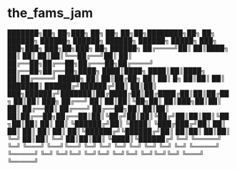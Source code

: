 # the_fams_jam

███████╗██╗   ██╗███╗   ██╗    ██╗    ██╗██╗████████╗██╗  ██╗    ██████╗ ██████╗  ██████╗  ██████╗ ██████╗  █████╗ ███╗   ███╗███╗   ███╗██╗███╗   ██╗ ██████╗ 
██╔════╝██║   ██║████╗  ██║    ██║    ██║██║╚══██╔══╝██║  ██║    ██╔══██╗██╔══██╗██╔═══██╗██╔════╝ ██╔══██╗██╔══██╗████╗ ████║████╗ ████║██║████╗  ██║██╔════╝ 
█████╗  ██║   ██║██╔██╗ ██║    ██║ █╗ ██║██║   ██║   ███████║    ██████╔╝██████╔╝██║   ██║██║  ███╗██████╔╝███████║██╔████╔██║██╔████╔██║██║██╔██╗ ██║██║  ███╗
██╔══╝  ██║   ██║██║╚██╗██║    ██║███╗██║██║   ██║   ██╔══██║    ██╔═══╝ ██╔══██╗██║   ██║██║   ██║██╔══██╗██╔══██║██║╚██╔╝██║██║╚██╔╝██║██║██║╚██╗██║██║   ██║
██║     ╚██████╔╝██║ ╚████║    ╚███╔███╔╝██║   ██║   ██║  ██║    ██║     ██║  ██║╚██████╔╝╚██████╔╝██║  ██║██║  ██║██║ ╚═╝ ██║██║ ╚═╝ ██║██║██║ ╚████║╚██████╔╝
╚═╝      ╚═════╝ ╚═╝  ╚═══╝     ╚══╝╚══╝ ╚═╝   ╚═╝   ╚═╝  ╚═╝    ╚═╝     ╚═╝  ╚═╝ ╚═════╝  ╚═════╝ ╚═╝  ╚═╝╚═╝  ╚═╝╚═╝     ╚═╝╚═╝     ╚═╝╚═╝╚═╝  ╚═══╝ ╚═════╝ 
                                                                                                                                                               
